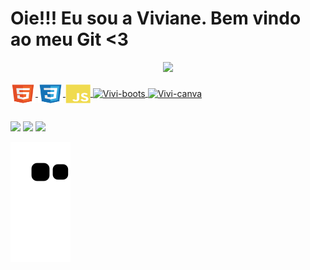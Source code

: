 <h1>Oie!!! Eu sou a Viviane. Bem vindo ao meu Git <3</h1>
<div align="center">
  <a href="https://github.com/vivianeaalmeida">

  <img height="180em" src="https://github-readme-stats.vercel.app/api/top-langs/?username=vivianeaalmeida&layout=compact&langs_count=7&theme=midnight-purple"/>
</div>
  
  <div style="display: inline_block"><br>
    <img align="center" alt="Vivi-HTML" height="30" width="40" src="https://raw.githubusercontent.com/devicons/devicon/master/icons/html5/html5-original.svg">
    <img align="center" alt="Vivi-CSS" height="30" width="40" src="https://raw.githubusercontent.com/devicons/devicon/master/icons/css3/css3-original.svg">
    <img align="center" alt="Vivi-Js" height="30" width="40" src="https://raw.githubusercontent.com/devicons/devicon/master/icons/javascript/javascript-plain.svg">
    <img align="center" alt=Vivi-boots height="40" widht="40" src="https://cdn.jsdelivr.net/gh/devicons/devicon/icons/bootstrap/bootstrap-plain.svg" />
    <img align="center" alt=Vivi-canva height="40" widht="30" src="https://cdn.jsdelivr.net/gh/devicons/devicon/icons/canva/canva-original.svg" />
          
  </div>

  ##
  
  <div> 
  <a href = "mailto:viviane.aalmeida22@gmail.com"><img src="https://img.shields.io/badge/-Gmail-%23333?style=for-the-badge&logo=gmail&logoColor=white" target="_blank"></a>
  <a href="https://www.linkedin.com/in/viviane-andrade-de-almeida" target="_blank"><img src="https://img.shields.io/badge/-LinkedIn-%230077B5?style=for-the-badge&logo=linkedin&logoColor=white" target="_blank"></a> 
    <a href="https://instagram.com/viviane.aalmeida" target="_blank"><img src="https://img.shields.io/badge/-Instagram-%23E4405F?style=for-the-badge&logo=instagram&logoColor=white" target="_blank"></a>
 
![Snake animation](https://github.com/vivianeaalmeida/vivianeaalmeida/blob/output/github-contribution-grid-snake.svg)
 
</div>

    
